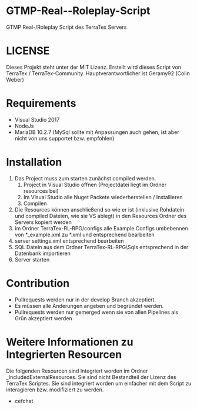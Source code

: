 # GTMP-Real--Roleplay-Script
GTMP Real-/Roleplay Script des TerraTex Servers

# LICENSE
Dieses Projekt steht unter der MIT Lizenz.
Erstellt wird dieses Script von TerraTex / TerraTex-Community.
Hauptverantwortlicher ist Geramy92 (Colin Weber)

# Requirements
- Visual Studio 2017
- NodeJs
- MariaDB 10.2.7 (MySql sollte mit Anpassungen auch gehen, ist aber nicht von uns supportet bzw. empfohlen)

# Installation
1. Das Project muss zum starten zunächst compiled werden. 
    1. Project in Visual Studio öffnen (Projectdatei liegt im Ordner resources bei)  
    2. Im Visual Studio alle Nuget Packete wiederherstellen / Installieren
    3. Compilen
2. Die Resources können anschließend so wie er ist (inklusive Rohdatein und compiled Dateien, wie sie VS ablegt) in den Resources Ordner des Servers kopiert werden
3. im Ordner TerraTex-RL-RPG/configs alle Example Configs umbebennen von \*_example.xml zu *.xml und entsprechend bearbeiten
4. server settings.xml entsprechend bearbeiten
5. SQL Datein aus dem Ordner TerraTex-RL-RPG\Sqls entsprechend in der Datenbank importieren
6. Server starten

# Contribution
- Pullrequests werden nur in der develop Branch akzeptiert. 
- Es müssen alle Änderungen angeben und begründet werden.
- Pullrequests werden nur gemerged wenn sie von allen Pipelines als Grün akzeptiert werden

# Weitere Informationen zu Integrierten Resourcen
Die folgenden Resourcen sind Integriert worden im Ordner _IncludedExternalResources. Sie sind nicht Bestandteil der Lizenz des TerraTex Scriptes.
Sie sind integriert worden um einfacher mit dem Script zu interagieren bzw. modifiziert zu werden.
- cefchat  
